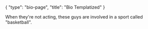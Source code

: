 {
    "type": "bio-page",
    "title": "Bio Templatized"
}

When they're not acting, these guys are involved in a sport called "basketball".

